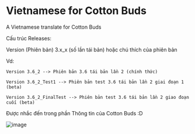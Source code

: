 # Vietnamese for Cotton Buds
A Vietnamese translate for Cotton Buds

Cấu trúc Releases:

Version (Phiên bản) 3.x_x (số lần tái bản) hoặc chú thích của phiên bản

Vd: 

    Version 3.6_2 --> Phiên bản 3.6 tái bản lần 2 (chính thức)

    Version 3.6_2_Test1 --> Phiên bản test 3.6 tái bản lần 2 giai đoạn 1 (beta)
    
    Version 3.6_2_FinalTest --> Phiên bản test 3.6 tái bản lần 2 giao đoạn cuối (beta)
    
Được nhắc đến trong phần Thông tin của Cotton Buds :D


![image](https://user-images.githubusercontent.com/98001973/234882348-1f63bc3f-3aa8-4e63-916b-0e28a7d096de.png)

